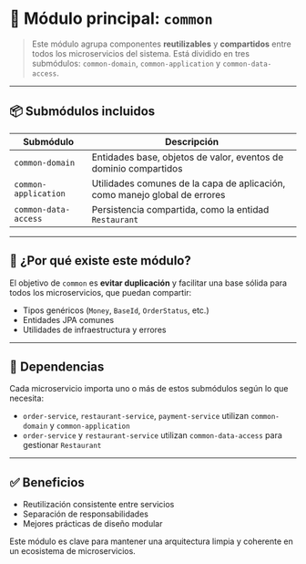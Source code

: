# 🔧 Módulo principal: `common`

> Este módulo agrupa componentes **reutilizables** y **compartidos** entre todos los microservicios del sistema. Está dividido en tres submódulos: `common-domain`, `common-application` y `common-data-access`.

---

## 📦 Submódulos incluidos

| Submódulo              | Descripción                                                                 |
|------------------------|-----------------------------------------------------------------------------|
| `common-domain`        | Entidades base, objetos de valor, eventos de dominio compartidos           |
| `common-application`   | Utilidades comunes de la capa de aplicación, como manejo global de errores |
| `common-data-access`   | Persistencia compartida, como la entidad `Restaurant`                      |

---

## 🧩 ¿Por qué existe este módulo?

El objetivo de `common` es **evitar duplicación** y facilitar una base sólida para todos los microservicios, que puedan compartir:

- Tipos genéricos (`Money`, `BaseId`, `OrderStatus`, etc.)
- Entidades JPA comunes
- Utilidades de infraestructura y errores

---

## 🔁 Dependencias

Cada microservicio importa uno o más de estos submódulos según lo que necesita:

- `order-service`, `restaurant-service`, `payment-service` utilizan `common-domain` y `common-application`
- `order-service` y `restaurant-service` utilizan `common-data-access` para gestionar `Restaurant`

---

## ✅ Beneficios

- Reutilización consistente entre servicios
- Separación de responsabilidades
- Mejores prácticas de diseño modular

Este módulo es clave para mantener una arquitectura limpia y coherente en un ecosistema de microservicios.

